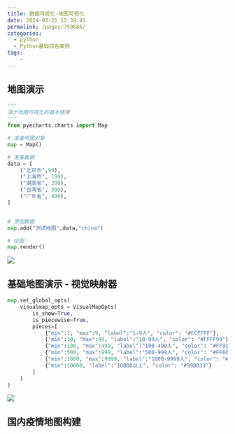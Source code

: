 ```yaml
---
title: 数据可视化-地图可视化
date: 2024-03-26 15:39:41
permalink: /pages/759686/
categories:
  - python
  - Python基础综合案例
tags:
    -
---
```

## 地图演示
```py
"""
演示地图可视化的基本使用
"""
from pyecharts.charts import Map

# 准备地图对象
map = Map()

# 准备数据
data = [
    ("北京市",99),
    ("上海市", 199),
    ("湖南省", 299),
    ("台湾省", 399),
    ("广东省", 499),
]


# 添加数据
map.add("测试地图",data,"china")

# 绘图
map.render()
```
![](https://daodaoblogpicgo.oss-cn-shanghai.aliyuncs.com/img/202403261602754.png)

## 基础地图演示 - 视觉映射器
```py
map.set_global_opts(
    visualmap_opts = VisualMapOpts(
        is_show=True,
        is_piecewise=True,
        pieces=[
            {"min":1, "max":9, "label":"1-9人", "color": "#CCFFFF"},
            {"min":10, "max":99, "label":"10-99人", "color": "#FFFF99"},
            {"min":100, "max":499, "label":"100-499人", "color": "#FF9966"},
            {"min":500, "max":999, "label":"500-999人", "color": "#FF6666"},
            {"min":1000, "max":9999, "label":"1000-9999人", "color": "#CC3333"},
            {"min":10000, "label":"10000以上", "color": "#990033"}
        ]
    )
)
```
![](https://daodaoblogpicgo.oss-cn-shanghai.aliyuncs.com/img/202403261617998.png)

## 国内疫情地图构建